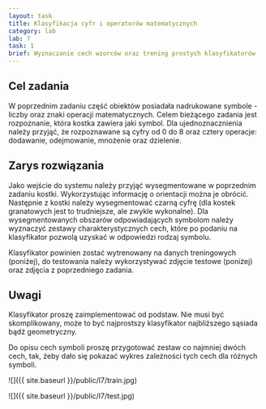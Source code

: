 ```yaml
---
layout: task
title: Klasyfikacja cyfr i operatorów matematycznych
category: lab
lab: 7
task: 1
brief: Wyznaczanie cech wzorców oraz trening prostych klasyfikatorów 
---
```


## Cel zadania

W poprzednim zadaniu część obiektów posiadała nadrukowane symbole - liczby oraz znaki operacji matematycznych. Celem bieżącego zadania jest rozpoznanie, która kostka zawiera jaki symbol. Dla ujednoznacznienia należy przyjąć, że rozpoznawane są cyfry od 0 do 8 oraz cztery operacje: dodawanie, odejmowanie, mnożenie oraz dzielenie. 

## Zarys rozwiązania

Jako wejście do systemu należy przyjąć wysegmentowane w poprzednim zadaniu kostki. Wykorzystując informację o orientacji można je obrócić. Następnie z kostki należy wysegmentować czarną cyfrę (dla kostek granatowych jest to trudniejsze, ale zwykle wykonalne). Dla wysegmentowanych obszarów odpowiadających symbolom należy wyznaczyć zestawy charakterystycznych cech, które po podaniu na klasyfikator pozwolą uzyskać w odpowiedzi rodzaj symbolu.

Klasyfikator powinien zostać wytrenowany na danych treningowych (poniżej), do testowania należy wykorzystywać zdjęcie testowe (poniżej) oraz zdjęcia z poprzedniego zadania.

## Uwagi

Klasyfikator proszę zaimplementować od podstaw. Nie musi być skomplikowany, może to być najprostszy klasyfikator najbliższego sąsiada bądź geometryczny. 

Do opisu cech symboli proszę przygotować zestaw co najmniej dwóch cech, tak, żeby dało się pokazać wykres zależności tych cech dla różnych symboli.


![]({{ site.baseurl }}/public/l7/train.jpg)

![]({{ site.baseurl }}/public/l7/test.jpg)

